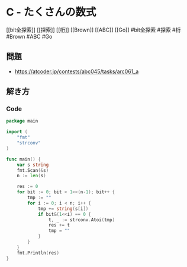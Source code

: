 # C - たくさんの数式
[[bit全探索]] [[探索]] [[桁]] [[Brown]] [[ABC]] [[Go]]
#bit全探索 #探索 #桁 #Brown #ABC #Go 

## 問題
- https://atcoder.jp/contests/abc045/tasks/arc061_a

## 解き方
### Code
```go
package main

import (
	"fmt"
	"strconv"
)

func main() {
	var s string
	fmt.Scan(&s)
	n := len(s)

	res := 0
	for bit := 0; bit < 1<<(n-1); bit++ {
		tmp := ""
		for i := 0; i < n; i++ {
			tmp += string(s[i])
			if bit&(1<<i) == 0 {
				t, _ := strconv.Atoi(tmp)
				res += t
				tmp = ""
			}
		}
	}
	fmt.Println(res)
}
```